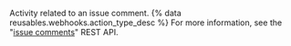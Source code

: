 Activity related to an issue comment. {% data reusables.webhooks.action_type_desc %} For more information, see the "[issue comments](/v3/issues/comments/)" REST API.
